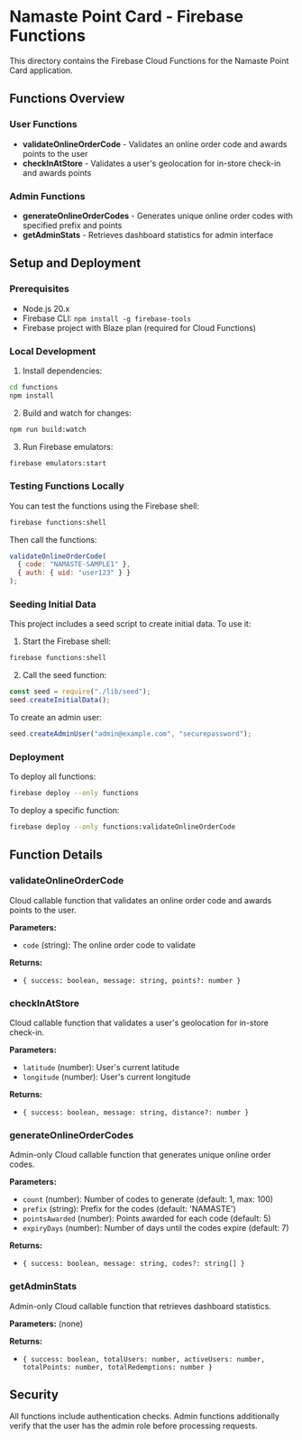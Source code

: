 # Namaste Point Card - Firebase Functions

This directory contains the Firebase Cloud Functions for the Namaste Point Card application.

## Functions Overview

### User Functions

- **validateOnlineOrderCode** - Validates an online order code and awards points to the user
- **checkInAtStore** - Validates a user's geolocation for in-store check-in and awards points

### Admin Functions

- **generateOnlineOrderCodes** - Generates unique online order codes with specified prefix and points
- **getAdminStats** - Retrieves dashboard statistics for admin interface

## Setup and Deployment

### Prerequisites

- Node.js 20.x
- Firebase CLI: `npm install -g firebase-tools`
- Firebase project with Blaze plan (required for Cloud Functions)

### Local Development

1. Install dependencies:

```bash
cd functions
npm install
```

2. Build and watch for changes:

```bash
npm run build:watch
```

3. Run Firebase emulators:

```bash
firebase emulators:start
```

### Testing Functions Locally

You can test the functions using the Firebase shell:

```bash
firebase functions:shell
```

Then call the functions:

```js
validateOnlineOrderCode(
  { code: "NAMASTE-SAMPLE1" },
  { auth: { uid: "user123" } }
);
```

### Seeding Initial Data

This project includes a seed script to create initial data. To use it:

1. Start the Firebase shell:

```bash
firebase functions:shell
```

2. Call the seed function:

```js
const seed = require("./lib/seed");
seed.createInitialData();
```

To create an admin user:

```js
seed.createAdminUser("admin@example.com", "securepassword");
```

### Deployment

To deploy all functions:

```bash
firebase deploy --only functions
```

To deploy a specific function:

```bash
firebase deploy --only functions:validateOnlineOrderCode
```

## Function Details

### validateOnlineOrderCode

Cloud callable function that validates an online order code and awards points to the user.

**Parameters:**

- `code` (string): The online order code to validate

**Returns:**

- `{ success: boolean, message: string, points?: number }`

### checkInAtStore

Cloud callable function that validates a user's geolocation for in-store check-in.

**Parameters:**

- `latitude` (number): User's current latitude
- `longitude` (number): User's current longitude

**Returns:**

- `{ success: boolean, message: string, distance?: number }`

### generateOnlineOrderCodes

Admin-only Cloud callable function that generates unique online order codes.

**Parameters:**

- `count` (number): Number of codes to generate (default: 1, max: 100)
- `prefix` (string): Prefix for the codes (default: 'NAMASTE')
- `pointsAwarded` (number): Points awarded for each code (default: 5)
- `expiryDays` (number): Number of days until the codes expire (default: 7)

**Returns:**

- `{ success: boolean, message: string, codes?: string[] }`

### getAdminStats

Admin-only Cloud callable function that retrieves dashboard statistics.

**Parameters:** (none)

**Returns:**

- `{ success: boolean, totalUsers: number, activeUsers: number, totalPoints: number, totalRedemptions: number }`

## Security

All functions include authentication checks. Admin functions additionally verify that the user has the admin role before processing requests.
